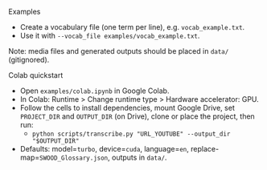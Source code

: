 Examples

- Create a vocabulary file (one term per line), e.g. `vocab_example.txt`.
- Use it with `--vocab_file examples/vocab_example.txt`.

Note: media files and generated outputs should be placed in `data/` (gitignored).

Colab quickstart

- Open `examples/colab.ipynb` in Google Colab.
- In Colab: Runtime > Change runtime type > Hardware accelerator: GPU.
- Follow the cells to install dependencies, mount Google Drive, set `PROJECT_DIR` and `OUTPUT_DIR` (on Drive), clone or place the project, then run:
  - `python scripts/transcribe.py "URL_YOUTUBE" --output_dir "$OUTPUT_DIR"`
- Defaults: model=`turbo`, device=`cuda`, language=`en`, replace-map=`SWOOD_Glossary.json`, outputs in `data/`.
